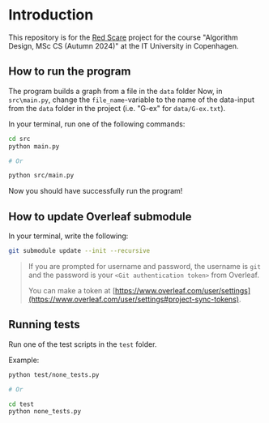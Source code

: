 # Introduction

This repository is for the [Red Scare](https://learnit.itu.dk/mod/assign/view.php?id=208004) project for the course "Algorithm Design, MSc CS (Autumn 2024)" at the IT University in Copenhagen.

## How to run the program

The program builds a graph from a file in the `data` folder 
Now, in `src\main.py`, change the `file_name`-variable to the name of the data-input from the `data` folder in the project (i.e. "G-ex" for `data/G-ex.txt`).

In your terminal, run one of the following commands:

```sh
cd src
python main.py

# Or

python src/main.py
```

Now you should have successfully run the program!

## How to update Overleaf submodule

In your terminal, write the following:

```sh
git submodule update --init --recursive
```

> If you are prompted for username and password, the username is `git` and the password is your `<Git authentication token>` from Overleaf.
>
> You can make a token at [https://www.overleaf.com/user/settings](https://www.overleaf.com/user/settings#project-sync-tokens).

## Running tests

Run one of the test scripts in the `test` folder.

Example:

```sh
python test/none_tests.py

# Or

cd test
python none_tests.py
```

